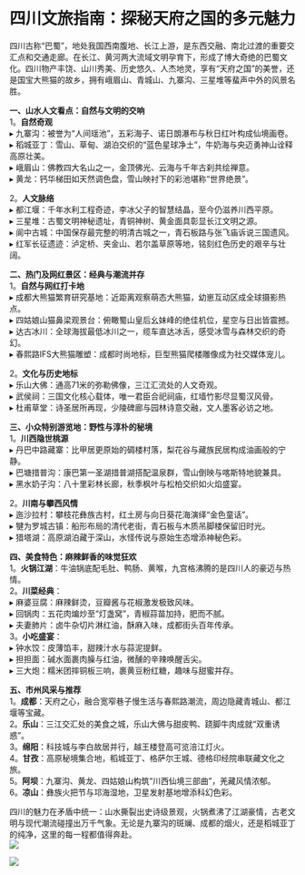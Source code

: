 # 四川文旅指南：探秘天府之国的多元魅力  

四川古称“巴蜀”，地处我国西南腹地、长江上游，是东西交融、南北过渡的重要交汇点和交通走廊。在长江、黄河两大流域文明孕育下，形成了博大奇绝的巴蜀文化。四川物产丰饶、山川秀美、历史悠久、人杰地灵，享有“天府之国”的美誉，还是国宝大熊猫的故乡，拥有峨眉山、青城山、九寨沟、三星堆等蜚声中外的风景名胜。  

**一、山水人文看点：自然与文明的交响**  
1。**自然奇观**  
▸ 九寨沟：被誉为“人间瑶池”，五彩海子、诺日朗瀑布与秋日红叶构成仙境画卷。  
▸ 稻城亚丁：雪山、草甸、湖泊交织的“蓝色星球净土”，牛奶海与央迈勇神山诠释高原壮美。  
▸ 峨眉山：佛教四大名山之一，金顶佛光、云海与千年古刹共绘禅意。  
▸ 黄龙：钙华梯田如天然调色盘，雪山映衬下的彩池堪称“世界绝景”。  

2。**人文脉络**  
▸ 都江堰：千年水利工程奇迹，李冰父子的智慧结晶，至今仍滋养川西平原。  
▸ 三星堆：古蜀文明神秘遗址，青铜神树、黄金面具彰显长江文明之源。  
▸ 阆中古城：中国保存最完整的明清古城之一，青石板路与张飞庙诉说三国遗风。  
▸ 红军长征遗迹：泸定桥、夹金山、若尔盖草原等地，铭刻红色历史的艰辛与壮阔。  

**二、热门及网红景区：经典与潮流并存**  
1。**自然与网红打卡地**  
▸ 成都大熊猫繁育研究基地：近距离观察萌态大熊猫，幼崽互动区成全球摄影热点。  
▸ 四姑娘山猫鼻梁观景台：俯瞰蜀山皇后幺妹峰的绝佳机位，星空与日出皆震撼。  
▸ 达古冰川：全球海拔最低冰川之一，缆车直达冰舌，感受冰雪与森林交织的奇幻。  
▸ 春熙路IFS大熊猫雕塑：成都时尚地标，巨型熊猫爬楼雕像成为社交媒体宠儿。  

2。**文化与历史地标**  
▸ 乐山大佛：通高71米的弥勒佛像，三江汇流处的人文奇观。  
▸ 武侯祠：三国文化核心载体，唯一君臣合祀祠庙，红墙竹影尽显蜀汉风骨。  
▸ 杜甫草堂：诗圣居所再现，少陵碑廊与园林诗意交融，文人墨客必访之地。  

**三、小众特别游览地：野性与淳朴的秘境**  
1。**川西隐世桃源**  
▸ 丹巴中路藏寨：比甲居更原始的碉楼村落，梨花谷与藏族民居构成油画般的宁静。  
▸ 巴塘措普沟：康巴第一圣湖措普湖搭配温泉群，雪山倒映与喀斯特地貌兼具。  
▸ 黑水奶子沟：八十里彩林长廊，秋季枫叶与松柏交织如火焰盛宴。  

2。**川南与攀西风情**  
▸ 迤沙拉村：攀枝花彝族古村，红土房与向日葵花海演绎“金色童话”。  
▸ 犍为罗城古镇：船形布局的清代老街，青石板与木质吊脚楼保留旧时光。  
▸ 猎塔湖：高原湖泊藏于深山，水怪传说与原始生态增添神秘色彩。  

**四、美食特色：麻辣鲜香的味觉狂欢**  
1。**火锅江湖**：牛油锅底配毛肚、鸭肠、黄喉，九宫格沸腾的是四川人的豪迈与热情。  
2。**川菜经典**：  
▸ 麻婆豆腐：麻辣鲜烫，豆瓣酱与花椒激发极致风味。  
▸ 回锅肉：五花肉煸炒至“灯盏窝”，青椒蒜苗加持，肥而不腻。  
▸ 夫妻肺片：卤牛杂切片淋红油，酥麻入味，成都街头百年传承。  
3。**小吃盛宴**：  
▸ 钟水饺：皮薄馅丰，甜辣汁水与蒜泥提鲜。  
▸ 担担面：碱水面裹肉臊与红油，微醺的辛辣唤醒舌尖。  
▸ 三大炮：糯米团摔铜板三响，裹黄豆粉红糖，趣味与甜蜜并存。  

**五、市州风采与推荐**  
1。**成都**：天府之心，融合宽窄巷子慢生活与春熙路潮流，周边隐藏青城山、都江堰等宝藏。  
2。**乐山**：三江交汇处的美食之城，乐山大佛与甜皮鸭、跷脚牛肉成就“双重诱惑”。  
3。**绵阳**：科技城与李白故居并行，越王楼登高可览涪江灯火。  
4。**甘孜**：高原秘境集合地，稻城亚丁、格萨尔王城、德格印经院串联藏文化之旅。  
5。**阿坝**：九寨沟、黄龙、四姑娘山构筑“川西仙境三部曲”，羌藏风情浓郁。  
6。**凉山**：彝族火把节与邛海湿地，卫星发射基地增添科幻色彩。  

四川的魅力在矛盾中统一：山水撕裂出史诗级景观，火锅煮沸了江湖豪情，古老文明与现代潮流碰撞出万千气象。无论是九寨沟的斑斓、成都的烟火，还是稻城亚丁的纯净，这里的每一程都值得奔赴。  
![](https://boot-img.xuexi.cn/image/1005/process/fea5cad3112a429696c0dff4653e64bd.jpg)  

![](https://s1.imagehub.cc/images/2025/06/25/9cf8d936f000356a6983813598d7475b.jpg)  
